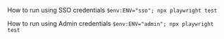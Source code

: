 How to run using SSO credentials
```$env:ENV="sso"; npx playwright test```

How to run using Admin credentials
```$env:ENV="admin"; npx playwright test```

